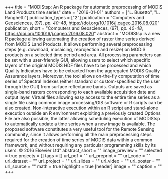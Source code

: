 +++
title = "MODIStsp: An R package for automatic preprocessing of MODIS Land Products time series"
date = "2016-01-01"
authors = ["L. Busetto", "L. Ranghetti"]
publication_types = ["2"]
publication = "Computers and Geosciences, (97), _pp. 40-48_, https://doi.org/10.1016/j.cageo.2016.08.020"
publication_short = "Computers and Geosciences, (97), _pp. 40-48_, https://doi.org/10.1016/j.cageo.2016.08.020"
abstract = "MODIStsp is a new R package allowing automating the creation of raster time series derived from MODIS Land Products. It allows performing several preprocessing steps (e.g. download, mosaicing, reprojection and resize) on MODIS products on a selected time period and area. All processing parameters can be set with a user-friendly GUI, allowing users to select which specific layers of the original MODIS HDF files have to be processed and which Quality Indicators have to be extracted from the aggregated MODIS Quality Assurance layers. Moreover, the tool allows on-the-fly computation of time series of Spectral Indexes (either standard or custom-specified by the user through the GUI) from surface reflectance bands. Outputs are saved as single-band rasters corresponding to each available acquisition date and output layer. Virtual files allowing easy access to the entire time series as a single file using common image processing/GIS software or R scripts can be also created. Non-interactive execution within an R script and stand-alone execution outside an R environment exploiting a previously created Options File are also possible, the latter allowing scheduling execution of MODIStsp to automatically update a time series when a new image is available. The proposed software constitutes a very useful tool for the Remote Sensing community, since it allows performing all the main preprocessing steps required for the creation of time series of MODIS data within a common framework, and without requiring any particular programming skills by its users. © 2016 Elsevier Ltd"
abstract_short = ""
image_preview = ""
selected = true
projects = []
tags = []
url_pdf = ""
url_preprint = ""
url_code = ""
url_dataset = ""
url_project = ""
url_slides = ""
url_video = ""
url_poster = ""
url_source = ""
math = true
highlight = true
[header]
image = ""
caption = ""
+++
